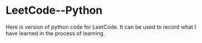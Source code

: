 # LeetCode--Python
Here is version of python code for LeetCode. It can be used to record what I have learned in the process of learning.
